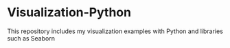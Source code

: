 # Visualization-Python
This repository includes my visualization examples with Python and libraries such as Seaborn
